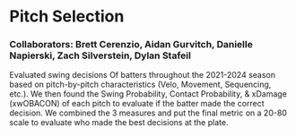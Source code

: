 # Pitch Selection

### Collaborators: Brett Cerenzio, Aidan Gurvitch, Danielle Napierski, Zach Silverstein, Dylan Stafeil

Evaluated swing decisions Of batters throughout the 2021-2024 season based on pitch-by-pitch characteristics (Velo, Movement, Sequencing, etc.). We then found the Swing Probability, Contact Probability, & xDamage (xwOBACON) of each pitch to evaluate if the batter made the correct decision. We combined the 3 measures and put the final metric on a 20-80 scale to evaluate who made the best decisions at the plate.
